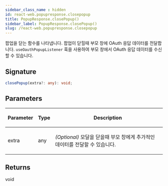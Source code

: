 ```yaml
---
sidebar_class_name : hidden
id: react-web.popupresponse.closepopup
title: PopupResponse.closePopup()
sidebar_label: PopupResponse.closePopup()
slug: /react-web.popupresponse.closepopup
---
```






팝업을 닫는 함수를 나타냅니다. 팝업이 닫힐때 부모 창에 OAuth 응답 데이터를 전달합니다. `useOauthPopupListener` 훅을 사용하여 부모 창에서 OAuth 응답 데이터를 수신할 수 있습니다.

## Signature

```typescript
closePopup(extra?: any): void;
```

## Parameters

<table><thead><tr><th>

Parameter


</th><th>

Type


</th><th>

Description


</th></tr></thead>
<tbody><tr><td>

extra


</td><td>

any


</td><td>

_(Optional)_ 모달을 닫을때 부모 창에게 추가적인 데이터를 전달할 수 있습니다.


</td></tr>
</tbody></table>

## Returns

void

